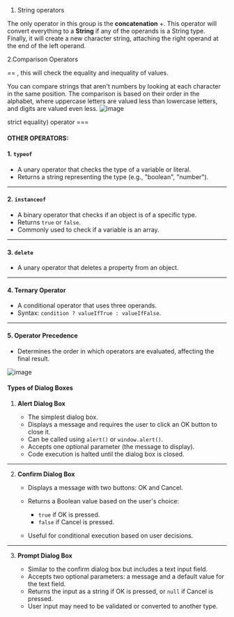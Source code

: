 
1. String operators

The only operator in this group is the **concatenation** +. This operator will convert everything to a **String** if any of the operands is a String type. Finally, it will create a new character string, attaching the right operand at the end of the left operand.

2.Comparison Operators 

== , this will check the equality and inequality of values.

You can compare strings that aren't numbers by looking at each character in the same position. The comparison is based on their order in the alphabet, where uppercase letters are valued less than lowercase letters, and digits are valued even less.
![image](https://github.com/user-attachments/assets/e03006e9-a861-415f-b264-777e3398e7d9)


strict equality) operator ===

#### OTHER OPERATORS:
#### 1. `typeof`

- A unary operator that checks the type of a variable or literal.
- Returns a string representing the type (e.g., "boolean", "number").

---

#### 2. `instanceof`

- A binary operator that checks if an object is of a specific type.
- Returns `true` or `false`.
- Commonly used to check if a variable is an array.

---

#### 3. `delete`

- A unary operator that deletes a property from an object.

---

#### 4. Ternary Operator

- A conditional operator that uses three operands.
- Syntax: `condition ? valueIfTrue : valueIfFalse`.

---

#### 5. Operator Precedence

- Determines the order in which operators are evaluated, affecting the final result.


![image](https://github.com/user-attachments/assets/a1a6debb-508a-4104-96df-b06f8d4f76c2)




#### Types of Dialog Boxes

1. **Alert Dialog Box**
    
    - The simplest dialog box.
    - Displays a message and requires the user to click an OK button to close it.
    - Can be called using `alert()` or `window.alert()`.
    - Accepts one optional parameter (the message to display).
    - Code execution is halted until the dialog box is closed.
    

---

2. **Confirm Dialog Box**
    
    - Displays a message with two buttons: OK and Cancel.
    - Returns a Boolean value based on the user's choice:
        
        - `true` if OK is pressed.
        - `false` if Cancel is pressed.
        
    - Useful for conditional execution based on user decisions.
    

---

3. **Prompt Dialog Box**
    
    - Similar to the confirm dialog box but includes a text input field.
    - Accepts two optional parameters: a message and a default value for the text field.
    - Returns the input as a string if OK is pressed, or `null` if Cancel is pressed.
    - User input may need to be validated or converted to another type.
